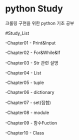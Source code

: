 # python Study

크롤링 구현을 위한 python 기초 공부

#Study_List

-Chapter01 - Print&Input

-Chapter02 - For&While&If

-Chapter03 - Str 관련 설명

-Chapter04 - List

-Chapter05 - tuple

-Chapter06 - dictionary

-Chapter07 - set(집합)

-Chapter08 - module

-Chapter09 - 함수Fuction

-Chapter10 - Class
